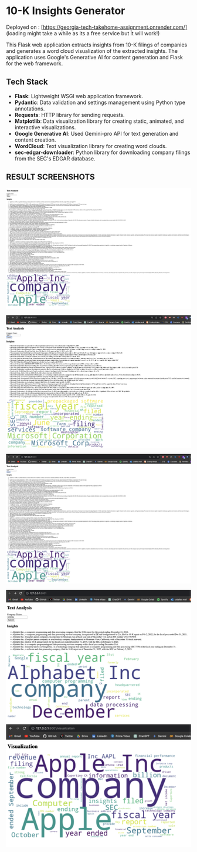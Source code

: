 # 10-K Insights Generator 

Deployed on : [https://georgia-tech-takehome-assignment.onrender.com/] (loading might take a while as its a free service but it will work!)

This Flask web application extracts insights from 10-K filings of companies and generates a word cloud visualization of the extracted insights. The application uses Google's Generative AI for content generation and Flask for the web framework.

## Tech Stack
- **Flask**: Lightweight WSGI web application framework.
- **Pydantic**: Data validation and settings management using Python type annotations.
- **Requests**: HTTP library for sending requests.
- **Matplotlib**: Data visualization library for creating static, animated, and interactive visualizations.
- **Google Generative AI**: Used Gemini-pro API for text generation and content creation.
- **WordCloud**: Text visualization library for creating word clouds.
- **sec-edgar-downloader**: Python library for downloading company filings from the SEC's EDGAR database.


## RESULT SCREENSHOTS

![](SS1.png)

![](SS2.png)


![Landing page Visualizationa](SS3.png)

![Landing page Visualizationa](SS4.png)
![](SS-visualization.png)
